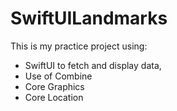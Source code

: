 # SwiftUILandmarks
This is my practice project using: 
- SwiftUI to fetch and display data,
- Use of Combine
- Core Graphics
- Core Location



